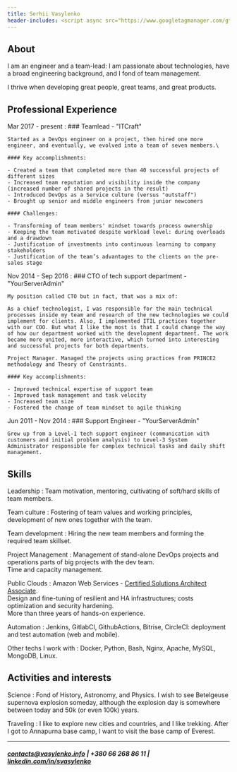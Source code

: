 ```yaml
---
title: Serhii Vasylenko
header-includes: <script async src="https://www.googletagmanager.com/gtag/js?id=G-GK7SE0XWGK"></script><script>window.dataLayer=window.dataLayer || []; function gtag(){dataLayer.push(arguments);}gtag('js', new Date()); gtag('config', 'G-GK7SE0XWGK');</script>
---
```


About
--------------------
I am an engineer and a team-lead: I am passionate about technologies, have a broad engineering background, and I fond of team management.

I thrive when developing great people, great teams, and great products. 


Professional Experience
--------------------

Mar 2017 - present
:   ### Teamlead - "ITCraft"

    Started as a DevOps engineer on a project, then hired one more engineer, and eventually, we evolved into a team of seven members.\

    #### Key accomplishments:

    - Created a team that completed more than 40 successful projects of different sizes
    - Increased team reputation and visibility inside the company (increased number of shared projects in the result)
    - Introduced DevOps as a Service culture (versus "outstaff")
    - Brought up senior and middle engineers from junior newcomers

    #### Challenges:

    - Transforming of team members' mindset towards process ownership
    - Keeping the team motivated despite workload level: during overloads and a drawdown
    - Justification of investments into continuous learning to company stakeholders
    - Justification of the team’s advantages to the clients on the pre-sales stage

Nov 2014 - Sep 2016
:   ### CTO of tech support department - "YourServerAdmin"

    My position called CTO but in fact, that was a mix of:

    As a chief technologist, I was responsible for the main technical processes inside my team and research of the new technologies we could implement for clients. Also, I implemented ITIL practices together with our COO. But what I like the most is that I could change the way of how our department worked with the development department. The work became more united, more interactive, which turned into interesting and successful projects for both departments. 

    Project Manager. Managed the projects using practices from PRINCE2 methodology and Theory of Constraints.

    #### Key accomplishments:
    
    - Improved technical expertise of support team
    - Improved task management and task velocity
    - Increased team size
    - Fostered the change of team mindset to agile thinking

Jun 2011 - Nov 2014
:   ### Support Engineer - "YourServerAdmin"

    Grew up from a Level-1 tech support engineer (communication with customers and initial problem analysis) to Level-3 System Administrator responsible for complex technical tasks and daily shift management.

Skills
----------------------------------

Leadership
:   Team motivation, mentoring, cultivating of soft/hard skills of team members.

Team culture
:   Fostering of team values and working principles, development of new ones together with the team.

Team development
:   Hiring the new team members and forming the required team skillset.

Project Management
:   Management of stand-alone DevOps projects and operations parts of big projects with the dev team.\
    Time and capacity management.

Public Clouds
:   Amazon Web Services - [Certified Solutions Architect Associate](https://www.certmetrics.com/amazon/public/badge.aspx?i=1&t=c&d=2020-03-11&ci=AWS00846640).\
    Design and fine-tuning of resilient and HA infrastructures; costs optimization and security hardening.\
    More than three years of hands-on experience. 

Automation
:   Jenkins, GitlabCI, GithubActions, Bitrise, CircleCI: deployment and test automation (web and mobile).

Other techs I work with
:   Docker, Python, Bash, Nginx, Apache, MySQL, MongoDB, Linux.

Activities and interests
------------------------

Science 
:   Fond of History, Astronomy, and Physics. I wish to see Betelgeuse supernova explosion someday, although the explosion day is somewhere between today and 50k (or even 100k) years.

Traveling
:   I like to explore new cities and countries, and I like trekking. After I got to Annapurna base camp, I want to visit the base camp of Everest.

---
##### <contacts@vasylenko.info> | +380 66 268 86 11 | [linkedin.com/in/svasylenko](https://linkedin.com/in/svasylenko)
